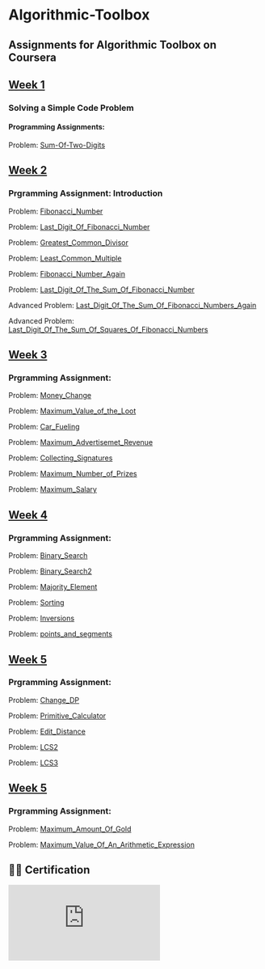 # Algorithmic-Toolbox

## Assignments for Algorithmic Toolbox on Coursera </br>


## [Week 1](https://github.com/omarsalem33/Algorithmic-Toolbox/blob/main/Algorithmic%20Toolbox/week1/week1_programming_challenges.pdf)</br>

### Solving a Simple Code Problem
#### Programming Assignments:</br>
Problem: [Sum-Of-Two-Digits](https://github.com/omarsalem33/Algorithmic-Toolbox/blob/main/Algorithmic%20Toolbox/week1/1-%20Sum-Of-Two-Digits.cpp)</br>


## [Week 2](https://github.com/omarsalem33/Algorithmic-Toolbox/blob/main/Algorithmic%20Toolbox/week2/week2_algorithmic_warmup.pdf)</br>
###  Prgramming Assignment: Introduction
Problem: [Fibonacci_Number](https://github.com/omarsalem33/Algorithmic-Toolbox/blob/main/Algorithmic%20Toolbox/week2/1-%20fibonacci.cpp) </br>

Problem: [Last_Digit_Of_Fibonacci_Number](https://github.com/omarsalem33/Algorithmic-Toolbox/blob/main/Algorithmic%20Toolbox/week2/2-%20last_digit_of_fibonacci_number.cpp) </br>

Problem: [Greatest_Common_Divisor](https://github.com/omarsalem33/Algorithmic-Toolbox/blob/main/Algorithmic%20Toolbox/week2/3-%20greatest_common_divisor.cpp) </br>

Problem: [Least_Common_Multiple](https://github.com/omarsalem33/Algorithmic-Toolbox/blob/main/Algorithmic%20Toolbox/week2/4-%20least_common_multiple.cpp) </br>

Problem: [Fibonacci_Number_Again](https://github.com/omarsalem33/Algorithmic-Toolbox/blob/main/Algorithmic%20Toolbox/week2/5-%20fibonacci_number_again.cpp) </br>

Problem: [Last_Digit_Of_The_Sum_Of_Fibonacci_Number](https://github.com/omarsalem33/Algorithmic-Toolbox/blob/main/Algorithmic%20Toolbox/week2/6-%20last_digit_of_the_sum_of_fibonacci_numbers.cpp)</br>

Advanced Problem: [Last_Digit_Of_The_Sum_Of_Fibonacci_Numbers_Again](https://github.com/omarsalem33/Algorithmic-Toolbox/blob/main/Algorithmic%20Toolbox/week2/7-%20last_digit_of_the_sum_of_fibonacci_numbers_again.cpp) </br>

Advanced Problem: [Last_Digit_Of_The_Sum_Of_Squares_Of_Fibonacci_Numbers](https://github.com/omarsalem33/Algorithmic-Toolbox/blob/main/Algorithmic%20Toolbox/week2/8-%20last_digit_of_the_sum_of_squares_of_fibonacci_numbers.cpp)</br>

## [Week 3](https://github.com/omarsalem33/Algorithmic-Toolbox/blob/main/Algorithmic%20Toolbox/week3/week3_greedy_algorithms.pdf)</br>
###  Prgramming Assignment:
Problem: [Money_Change](https://github.com/omarsalem33/Algorithmic-Toolbox/blob/main/Algorithmic%20Toolbox/week3/1-%20money_change.cpp)</br>

Problem: [Maximum_Value_of_the_Loot](https://github.com/omarsalem33/Algorithmic-Toolbox/blob/main/Algorithmic%20Toolbox/week3/2-%20Maximum_Value_of_the_Loot.cpp)</br>

Problem: [Car_Fueling](https://github.com/omarsalem33/Algorithmic-Toolbox/blob/main/Algorithmic%20Toolbox/week3/3-%20Car%20Fueling.cpp)</br>

Problem: [Maximum_Advertisemet_Revenue](https://github.com/omarsalem33/Algorithmic-Toolbox/blob/main/Algorithmic%20Toolbox/week3/4-%20Maximum_Advertisemet_Revenue.cpp)</br>

Problem: [Collecting_Signatures](https://github.com/omarsalem33/Algorithmic-Toolbox/blob/main/Algorithmic%20Toolbox/week3/5-%20%20Collecting_Signatures.cpp)</br>

Problem: [Maximum_Number_of_Prizes](https://github.com/omarsalem33/Algorithmic-Toolbox/blob/main/Algorithmic%20Toolbox/week3/6-%20Maximum_Number_of_Prizes.cpp)</br>

Problem: [Maximum_Salary](https://github.com/omarsalem33/Algorithmic-Toolbox/blob/main/Algorithmic%20Toolbox/week3/7-%20Maximum_Salary.cpp)</br>



## [Week 4](https://github.com/omarsalem33/Algorithmic-Toolbox/blob/main/toolbox_statements.pdf)</br>
###  Prgramming Assignment:
Problem: [Binary_Search](https://github.com/omarsalem33/Algorithmic-Toolbox/blob/main/Algorithmic%20Toolbox/week4/1-binary_search.cpp)</br>

Problem: [Binary_Search2](https://github.com/omarsalem33/Algorithmic-Toolbox/blob/main/Algorithmic%20Toolbox/week4/2-binary_search.cpp)</br>

Problem: [Majority_Element](https://github.com/omarsalem33/Algorithmic-Toolbox/blob/main/Algorithmic%20Toolbox/week4/3-majority_element.cpp)</br>

Problem: [Sorting](https://github.com/omarsalem33/Algorithmic-Toolbox/blob/main/Algorithmic%20Toolbox/week4/4-sorting.cpp)</br>

Problem: [Inversions](https://github.com/omarsalem33/Algorithmic-Toolbox/blob/main/Algorithmic%20Toolbox/week4/5-inversions.cpp)</br>

Problem: [points_and_segments](https://github.com/omarsalem33/Algorithmic-Toolbox/blob/main/Algorithmic%20Toolbox/week4/6-points_and_segments.cpp)</br>


## [Week 5](https://github.com/omarsalem33/Algorithmic-Toolbox/blob/main/toolbox_statements.pdf)</br>
###  Prgramming Assignment:

Problem: [Change_DP](https://github.com/omarsalem33/Algorithmic-Toolbox/blob/main/Algorithmic%20Toolbox/week5/1-change_dp.cpp)</br>

Problem: [Primitive_Calculator](https://github.com/omarsalem33/Algorithmic-Toolbox/blob/main/Algorithmic%20Toolbox/week5/2-primitive_calculator.cpp)</br>

Problem: [Edit_Distance](https://github.com/omarsalem33/Algorithmic-Toolbox/blob/main/Algorithmic%20Toolbox/week5/3-edit_distance.cpp)</br>

Problem: [LCS2](https://github.com/omarsalem33/Algorithmic-Toolbox/blob/main/Algorithmic%20Toolbox/week5/4-lcs2.cpp)</br>

Problem: [LCS3](https://github.com/omarsalem33/Algorithmic-Toolbox/blob/main/Algorithmic%20Toolbox/week5/5-lcs3.cpp)</br>


## [Week 5](https://github.com/omarsalem33/Algorithmic-Toolbox/blob/main/toolbox_statements.pdf)</br>
###  Prgramming Assignment:

Problem: [Maximum_Amount_Of_Gold](https://github.com/omarsalem33/Algorithmic-Toolbox/blob/main/Algorithmic%20Toolbox/week6/1-knapsack.cpp)</br>

Problem: [Maximum_Value_Of_An_Arithmetic_Expression](https://github.com/omarsalem33/Algorithmic-Toolbox/blob/main/Algorithmic%20Toolbox/week6/3-placing_parentheses.cpp)</br>


## 🎉🎈 Certification 

![coursera algorithmic toolbox certification-page-001](https://github.com/omarsalem33/Algorithmic-Toolbox/blob/main/Certification.pdf)




